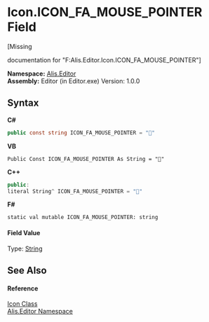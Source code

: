 # Icon.ICON_FA_MOUSE_POINTER Field
 

\[Missing <summary> documentation for "F:Alis.Editor.Icon.ICON_FA_MOUSE_POINTER"\]

**Namespace:**&nbsp;<a href="b150ade4-39de-a232-5f06-d3cdc1b2c538">Alis.Editor</a><br />**Assembly:**&nbsp;Editor (in Editor.exe) Version: 1.0.0

## Syntax

**C#**<br />
``` C#
public const string ICON_FA_MOUSE_POINTER = ""
```

**VB**<br />
``` VB
Public Const ICON_FA_MOUSE_POINTER As String = ""
```

**C++**<br />
``` C++
public:
literal String^ ICON_FA_MOUSE_POINTER = ""
```

**F#**<br />
``` F#
static val mutable ICON_FA_MOUSE_POINTER: string
```


#### Field Value
Type: <a href="https://docs.microsoft.com/dotnet/api/system.string" target="_blank">String</a>

## See Also


#### Reference
<a href="cc0f883c-67f8-f772-c6d7-a60b129f22a7">Icon Class</a><br /><a href="b150ade4-39de-a232-5f06-d3cdc1b2c538">Alis.Editor Namespace</a><br />
